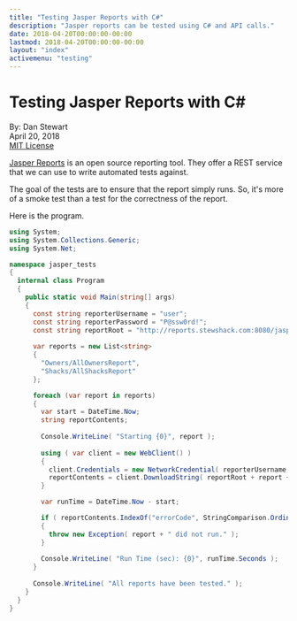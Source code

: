 ```yaml
---
title: "Testing Jasper Reports with C#"
description: "Jasper reports can be tested using C# and API calls."
date: 2018-04-20T00:00:00-00:00
lastmod: 2018-04-20T00:00:00-00:00
layout: "index"
activemenu: "testing"
---
```


# Testing Jasper Reports with C# #

By: Dan Stewart\
April 20, 2018\
[MIT License](https://mit-license.org)
       
[Jasper Reports](https://community.jaspersoft.com/) is an open source reporting tool. They offer a REST service that 
we can use to write automated tests against.

The goal of the tests are to ensure that the report simply runs. So, it's more of a smoke test than a test for the correctness of the report.

Here is the program.

```csharp
using System;
using System.Collections.Generic;
using System.Net;

namespace jasper_tests
{
  internal class Program
  {
    public static void Main(string[] args)
    {
      const string reporterUsername = "user";
      const string reporterPassword = "P@ssw0rd!";
      const string reportRoot = "http://reports.stewshack.com:8080/jasperserver/rest_v2/reports/";
      
      var reports = new List<string>
      {
        "Owners/AllOwnersReport",
        "Shacks/AllShacksReport"
      };

      foreach (var report in reports)
      {
        var start = DateTime.Now;
        string reportContents;
        
        Console.WriteLine( "Starting {0}", report );
        
        using ( var client = new WebClient() )
        {
          client.Credentials = new NetworkCredential( reporterUsername, reporterPassword );
          reportContents = client.DownloadString( reportRoot + report + ".csv" );
        }

        var runTime = DateTime.Now - start;

        if ( reportContents.IndexOf("errorCode", StringComparison.Ordinal) > 0 )
        {
          throw new Exception( report + " did not run." );
        }
        
        Console.WriteLine( "Run Time (sec): {0}", runTime.Seconds );
      }
      
      Console.WriteLine( "All reports have been tested." );
    }
  }
}
```
